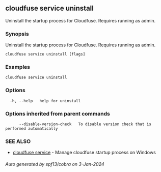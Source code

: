 ## cloudfuse service uninstall

Uninstall the startup process for Cloudfuse. Requires running as admin.

### Synopsis

Uninstall the startup process for Cloudfuse. Requires running as admin.

```
cloudfuse service uninstall [flags]
```

### Examples

```
cloudfuse service uninstall
```

### Options

```
  -h, --help   help for uninstall
```

### Options inherited from parent commands

```
      --disable-version-check   To disable version check that is performed automatically
```

### SEE ALSO

* [cloudfuse service](cloudfuse_service.md)	 - Manage cloudfuse startup process on Windows

###### Auto generated by spf13/cobra on 3-Jan-2024
